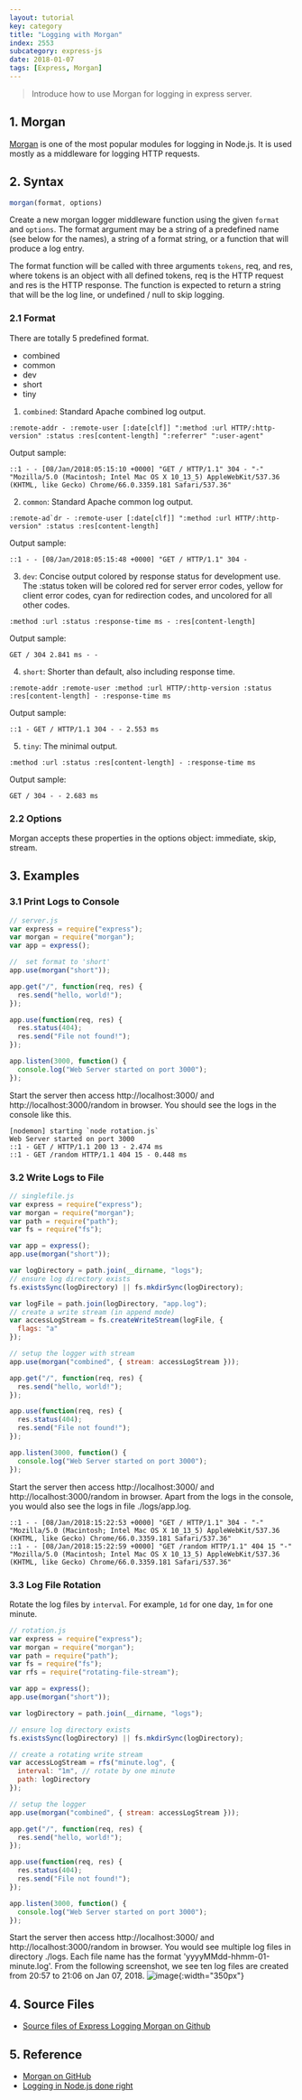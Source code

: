 ```yaml
---
layout: tutorial
key: category
title: "Logging with Morgan"
index: 2553
subcategory: express-js
date: 2018-01-07
tags: [Express, Morgan]
---
```


> Introduce how to use Morgan for logging in express server.

## 1. Morgan
[Morgan](https://github.com/expressjs/morgan) is one of the most popular modules for logging in Node.js. It is used mostly as a middleware for logging HTTP requests.

## 2. Syntax
```javascript
morgan(format, options)
```
Create a new morgan logger middleware function using the given `format` and `options`. The format argument may be a string of a predefined name (see below for the names), a string of a format string, or a function that will produce a log entry.

The format function will be called with three arguments `tokens`, req, and res, where tokens is an object with all defined tokens, req is the HTTP request and res is the HTTP response. The function is expected to return a string that will be the log line, or undefined / null to skip logging.
### 2.1 Format
There are totally 5 predefined format.
* combined
* common
* dev
* short
* tiny

1) `combined`: Standard Apache combined log output.
```raw
:remote-addr - :remote-user [:date[clf]] ":method :url HTTP/:http-version" :status :res[content-length] ":referrer" ":user-agent"
```
Output sample:
```raw
::1 - - [08/Jan/2018:05:15:10 +0000] "GET / HTTP/1.1" 304 - "-" "Mozilla/5.0 (Macintosh; Intel Mac OS X 10_13_5) AppleWebKit/537.36 (KHTML, like Gecko) Chrome/66.0.3359.181 Safari/537.36"
```
2) `common`: Standard Apache common log output.
```raw
:remote-ad`dr - :remote-user [:date[clf]] ":method :url HTTP/:http-version" :status :res[content-length]
```
Output sample:
```raw
::1 - - [08/Jan/2018:05:15:48 +0000] "GET / HTTP/1.1" 304 -
```
3) `dev`: Concise output colored by response status for development use. The :status token will be colored red for server error codes, yellow for client error codes, cyan for redirection codes, and uncolored for all other codes.
```raw
:method :url :status :response-time ms - :res[content-length]
```
Output sample:
```raw
GET / 304 2.841 ms - -
```
4) `short`: Shorter than default, also including response time.
```raw
:remote-addr :remote-user :method :url HTTP/:http-version :status :res[content-length] - :response-time ms
```
Output sample:
```raw
::1 - GET / HTTP/1.1 304 - - 2.553 ms
```
5) `tiny`: The minimal output.
```raw
:method :url :status :res[content-length] - :response-time ms
```
Output sample:
```raw
GET / 304 - - 2.683 ms
```
### 2.2 Options
Morgan accepts these properties in the options object: immediate, skip, stream.

## 3. Examples
### 3.1 Print Logs to Console
```javascript
// server.js
var express = require("express");
var morgan = require("morgan");
var app = express();

//  set format to 'short'
app.use(morgan("short"));

app.get("/", function(req, res) {
  res.send("hello, world!");
});

app.use(function(req, res) {
  res.status(404);
  res.send("File not found!");
});

app.listen(3000, function() {
  console.log("Web Server started on port 3000");
});
```
Start the server then access http://localhost:3000/ and http://localhost:3000/random in browser. You should see the logs in the console like this.
```raw
[nodemon] starting `node rotation.js`
Web Server started on port 3000
::1 - GET / HTTP/1.1 200 13 - 2.474 ms
::1 - GET /random HTTP/1.1 404 15 - 0.448 ms
```
### 3.2 Write Logs to File
```javascript
// singlefile.js
var express = require("express");
var morgan = require("morgan");
var path = require("path");
var fs = require("fs");

var app = express();
app.use(morgan("short"));

var logDirectory = path.join(__dirname, "logs");
// ensure log directory exists
fs.existsSync(logDirectory) || fs.mkdirSync(logDirectory);

var logFile = path.join(logDirectory, "app.log");
// create a write stream (in append mode)
var accessLogStream = fs.createWriteStream(logFile, {
  flags: "a"
});

// setup the logger with stream
app.use(morgan("combined", { stream: accessLogStream }));

app.get("/", function(req, res) {
  res.send("hello, world!");
});

app.use(function(req, res) {
  res.status(404);
  res.send("File not found!");
});

app.listen(3000, function() {
  console.log("Web Server started on port 3000");
});
```
Start the server then access http://localhost:3000/ and http://localhost:3000/random in browser. Apart from the logs in the console, you would also see the logs in file ./logs/app.log.
```raw
::1 - - [08/Jan/2018:15:22:53 +0000] "GET / HTTP/1.1" 304 - "-" "Mozilla/5.0 (Macintosh; Intel Mac OS X 10_13_5) AppleWebKit/537.36 (KHTML, like Gecko) Chrome/66.0.3359.181 Safari/537.36"
::1 - - [08/Jan/2018:15:22:59 +0000] "GET /random HTTP/1.1" 404 15 "-" "Mozilla/5.0 (Macintosh; Intel Mac OS X 10_13_5) AppleWebKit/537.36 (KHTML, like Gecko) Chrome/66.0.3359.181 Safari/537.36"
```
### 3.3 Log File Rotation
Rotate the log files by `interval`. For example, `1d` for one day, `1m` for one minute.
```javascript
// rotation.js
var express = require("express");
var morgan = require("morgan");
var path = require("path");
var fs = require("fs");
var rfs = require("rotating-file-stream");

var app = express();
app.use(morgan("short"));

var logDirectory = path.join(__dirname, "logs");

// ensure log directory exists
fs.existsSync(logDirectory) || fs.mkdirSync(logDirectory);

// create a rotating write stream
var accessLogStream = rfs("minute.log", {
  interval: "1m", // rotate by one minute
  path: logDirectory
});

// setup the logger
app.use(morgan("combined", { stream: accessLogStream }));

app.get("/", function(req, res) {
  res.send("hello, world!");
});

app.use(function(req, res) {
  res.status(404);
  res.send("File not found!");
});

app.listen(3000, function() {
  console.log("Web Server started on port 3000");
});
```
Start the server then access http://localhost:3000/ and http://localhost:3000/random in browser. You would see multiple log files in directory ./logs. Each file name has the format 'yyyyMMdd-hhmm-01-minute.log'. From the following screenshot, we see ten log files are created from 20:57 to 21:06 on Jan 07, 2018.
![image](/assets/images/frontend/2553/logfiles.png){:width="350px"}  

## 4. Source Files
* [Source files of Express Logging Morgan on Github](https://github.com/jojozhuang/Tutorials/tree/master/ExpressLoggingMorgan)

## 5. Reference
* [Morgan on GitHub](https://github.com/expressjs/morgan)
* [Logging in Node.js done right](http://www.jyotman.xyz/post/logging-in-node.js-done-right)
